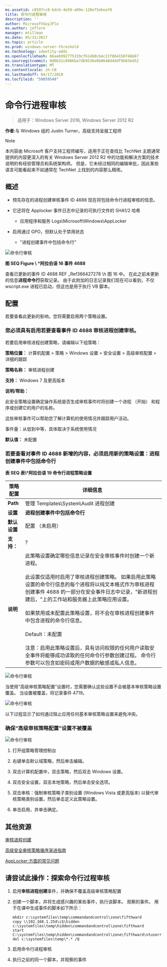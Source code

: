 ```yaml
---
ms.assetid: c8597cc8-bdcb-4e59-a09e-128ef5ebeaf8
title: 命令行进程审核
description: ''
author: MicrosoftGuyJFlo
ms.author: joflore
manager: mtillman
ms.date: 05/31/2017
ms.topic: article
ms.prod: windows-server-threshold
ms.technology: identity-adds
ms.openlocfilehash: 66ae6992775319cf614b0cb4c21f864150746687
ms.sourcegitcommit: 0d0b32c8986ba7db9536e0b8648d4ddf9b03e452
ms.translationtype: MT
ms.contentlocale: zh-CN
ms.lasthandoff: 04/17/2019
ms.locfileid: "59859548"
---
```

# <a name="command-line-process-auditing"></a>命令行进程审核

>适用于：Windows Server 2016, Windows Server 2012 R2

**作者**:与 Windows 组的 Justin Turner，高级支持呈报工程师  
  
> [!NOTE]  
> 本内容由 Microsoft 客户支持工程师编写，适用于正在查找比 TechNet 主题通常提供的内容更深入的有关 Windows Server 2012 R2 中的功能和解决方案的技术说明的有经验管理员和系统架构师。 但是，它未经过相同的编辑审批，因此某些语言可能看起来不如通常在 TechNet 上找到的内容那么精练。  
  
## <a name="overview"></a>概述  
  
-   预先存在的进程创建审核事件 ID 4688 现在将包括命令行进程审核的信息。  
  
-   它还将在 Applocker 事件日志中记录的可执行文件的 SHA1/2 哈希  
  
    -   应用程序和服务 Logs\Microsoft\Windows\AppLocker  
  
-   启用通过 GPO，但默认处于禁用状态  
  
    -   "进程创建事件中包括命令行"  
  
![命令行审核](media/Command-line-process-auditing/GTR_ADDS_Event4688.gif)  
  
**图 SEQ Figure \\ \*阿拉伯语 16 事件 4688**  
  
查看已更新的事件 ID 4688 REF _Ref366427278 \h 图 16 中。  在此之前未更新的信息**进程命令行**获取记录。  由于此附加的日志记录我们现在可以看到，不仅 wscript.exe 进程已启动，但这也是用于执行 VB 脚本。  
  
## <a name="configuration"></a>配置  
若要查看此更新的影响，您将需要启用两个策略设置。  
  
### <a name="you-must-have-audit-process-creation-auditing-enabled-to-see-event-id-4688"></a>您必须具有启用若要查看事件 ID 4688 审核进程创建审核。  
若要启用审核进程创建策略，请编辑以下组策略：  
  
**策略位置：** 计算机配置 > 策略 > Windows 设置 > 安全设置 > 高级审核配置 > 详细的跟踪  
  
**策略名称：** 审核进程创建  
  
**支持：** Windows 7 及更高版本  
  
**说明/帮助：**  
  
此安全策略设置确定操作系统是否生成审核事件时将创建一个进程 （开始） 和程序或创建它的用户的名称。  
  
这些审核事件可以帮助您了解计算机的使用情况并跟踪用户活动。  
  
事件量：从低到中等，具体取决于系统使用情况  
  
**默认值：** 未配置  
  
### <a name="in-order-to-see-the-additions-to-event-id-4688-you-must-enable-the-new-policy-setting-include-command-line-in-process-creation-events"></a>若要查看对事件 ID 4688 新增的内容，必须启用新的策略设置：进程创建事件中包括命令行  
**表 SEQ 表\\\*阿拉伯语 19 命令行进程策略设置**  
  
|策略配置|详细信息|  
|------------------------|-----------|  
|**Path**|管理 Templates\System\Audit 进程创建|  
|**设置**|**进程创建事件中包括命令行**|  
|**默认设置**|配置 （未启用）|  
|**支持：**|?|  
|**说明**|此策略设置确定哪些信息记录在安全审核事件时创建一个新进程。<br /><br />此设置仅适用时启用了审核进程创建策略。 如果启用此策略设置的命令行信息的每个进程将以纯文本格式作为审核进程创建事件 4688 的一部分在安全事件日志中记录，"新进程创建后，"上的工作站和服务器上此策略应用设置。<br /><br />如果禁用或未配置此策略设置，将不会在审核进程创建事件中包含进程的命令行信息。<br /><br />Default：未配置<br /><br />注意：启用此策略设置后，具有访问权限的任何用户读取安全事件将能够成功读取的任何命令行参数创建过程。 命令行参数可以包含如密码或用户数据的敏感或私人信息。|  
  
![命令行审核](media/Command-line-process-auditing/GTR_ADDS_IncludeCLISetting.gif)  
  
当使用“高级审核策略配置”设置时，您需要确认这些设置不会被基本审核策略设置覆盖。  当设置被覆盖，将记录事件 4719。  
  
![命令行审核](media/Command-line-process-auditing/GTR_ADDS_Event4719.gif)  
  
以下过程显示了如何通过阻止应用任何基本审核策略设置来避免冲突。  
  
### <a name="to-ensure-that-advanced-audit-policy-configuration-settings-are-not-overwritten"></a>确保“高级审核策略配置”设置不被覆盖  
![命令行审核](media/Command-line-process-auditing/GTR_ADDS_AdvAuditPolicy.gif)  
  
1.  打开组策略管理控制台  
  
2.  右键单击默认域策略，然后单击编辑。  
  
3.  双击计算机配置中，双击策略，然后双击 Windows 设置。  
  
4.  双击安全设置，双击本地策略，然后单击安全选项。  
  
5.  双击审核：强制审核策略子类别设置 (Windows Vista 或更高版本) 以替代审核策略类别设置，然后单击定义此策略设置。  
  
6.  单击启用，并单击确定。  
  
## <a name="additional-resources"></a>其他资源  
[审核进程创建](https://technet.microsoft.com/library/dd941613(v=WS.10).aspx)  
  
[高级安全审核策略循序渐进指南](https://technet.microsoft.com/library/dd408940(v=WS.10).aspx)  
  
[AppLocker:方面的常见问题](https://technet.microsoft.com/library/ee619725(v=ws.10).aspx)  
  
## <a name="try-this-explore-command-line-process-auditing"></a>请尝试此操作：探索命令行过程审核  
  
1.  启用**审核进程创建**事件，并确保不覆盖高级审核策略配置  
  
2.  创建一个脚本，并将生成感兴趣的某些事件，执行该脚本。  观察的事件。  用于在课中生成事件的脚本如下所示：  
  
    ```  
    mkdir c:\systemfiles\temp\commandandcontrol\zone\fifthward  
    copy \\192.168.1.254\c$\hidden c:\systemfiles\temp\hidden\commandandcontrol\zone\fifthward  
    start C:\systemfiles\temp\hidden\commandandcontrol\zone\fifthward\ntuserrights.vbs  
    del c:\systemfiles\temp\*.* /Q  
    ```  
  
3.  启用命令行进程审核  
  
4.  执行之前的同一个脚本，并观察的事件  
  


